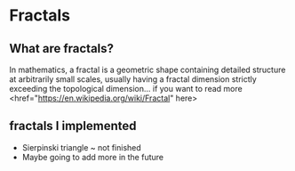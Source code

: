 # Fractals

## What are fractals?
In mathematics, a fractal is a geometric shape containing detailed structure at arbitrarily small scales, usually having a fractal dimension strictly exceeding the topological dimension... if you want to read more <href="https://en.wikipedia.org/wiki/Fractal" here>

## fractals I implemented
* Sierpinski triangle ~ not finished
* Maybe going to add more in the future
